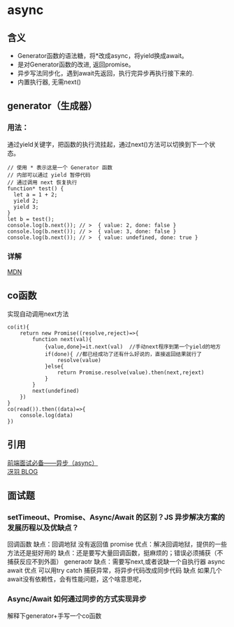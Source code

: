 # async

## 含义
- Generator函数的语法糖，将*改成async，将yield换成await。
- 是对Generator函数的改进, 返回promise。
- 异步写法同步化，遇到await先返回，执行完异步再执行接下来的.
- 内置执行器, 无需next()


## generator（生成器）
### 用法：
通过yield关键字，把函数的执行流挂起，通过next()方法可以切换到下一个状态。
```
// 使用 * 表示这是一个 Generator 函数
// 内部可以通过 yield 暂停代码
// 通过调用 next 恢复执行
function* test() {
  let a = 1 + 2;
  yield 2;
  yield 3;
}
let b = test();
console.log(b.next()); // >  { value: 2, done: false }
console.log(b.next()); // >  { value: 3, done: false }
console.log(b.next()); // >  { value: undefined, done: true }
```
### 详解
[MDN](https://developer.mozilla.org/zh-CN/docs/Web/JavaScript/Reference/Global_Objects/Generator)


## co函数
实现自动调用next方法
```
co(it){
    return new Promise((resolve,reject)=>{
        function next(val){
            {value,done}=it.next(val)  //手动next程序到第一个yield的地方
            if(done){ //都已经成功了还有什么好说的，直接返回结果就行了
                resolve(value)
            }else{
                return Promise.resolve(value).then(next,rejext)  
            }
        }
        next(undefined)
    })
}
co(read()).then((data)=>{
    console.log(data)
})
```
##


## 引用
[前端面试必备——异步（async）](https://segmentfault.com/a/1190000022097995/)  
[冴羽 BLOG](https://github.com/mqyqingfeng/Blog/issues/100)
## 面试题

### setTimeout、Promise、Async/Await 的区别？JS 异步解决方案的发展历程以及优缺点？

回调函数
缺点：回调地狱 没有返回值
promise
优点：解决回调地狱，提供的一些方法还是挺好用的
缺点：还是要写大量回调函数，挺麻烦的；错误必须捕获（不捕获反应不到外面）
generaotr
缺点：需要写next,或者说缺一个自执行器
async await
优点 可以用try catch 捕获异常，将异步代码改成同步代码
缺点 如果几个await没有依赖性，会有性能问题，这个啥意思呢，

### Async/Await 如何通过同步的方式实现异步
解释下generator+手写一个co函数

